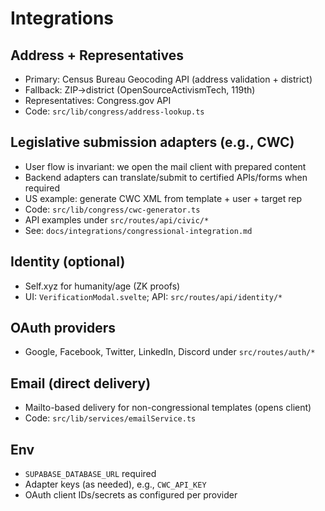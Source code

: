# Integrations

## Address + Representatives
- Primary: Census Bureau Geocoding API (address validation + district)
- Fallback: ZIP→district (OpenSourceActivismTech, 119th)
- Representatives: Congress.gov API
- Code: `src/lib/congress/address-lookup.ts`

## Legislative submission adapters (e.g., CWC)
- User flow is invariant: we open the mail client with prepared content
- Backend adapters can translate/submit to certified APIs/forms when required
- US example: generate CWC XML from template + user + target rep
- Code: `src/lib/congress/cwc-generator.ts`
- API examples under `src/routes/api/civic/*`
- See: `docs/integrations/congressional-integration.md`

## Identity (optional)
- Self.xyz for humanity/age (ZK proofs)
- UI: `VerificationModal.svelte`; API: `src/routes/api/identity/*`

## OAuth providers
- Google, Facebook, Twitter, LinkedIn, Discord under `src/routes/auth/*`

## Email (direct delivery)
- Mailto-based delivery for non-congressional templates (opens client)
- Code: `src/lib/services/emailService.ts`

## Env
- `SUPABASE_DATABASE_URL` required
- Adapter keys (as needed), e.g., `CWC_API_KEY`
- OAuth client IDs/secrets as configured per provider
